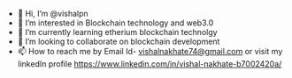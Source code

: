 - 👋 Hi, I’m @vishalpn
- 👀 I’m interested in Blockchain technology and web3.0
- 🌱 I’m currently learning etherium blockchain technolgy
- 💞️ I’m looking to collaborate on blockchain development 
- 📫 How to reach me by Email Id- vishalnakhate74@gmail.com or visit my linkedIn profile https://www.linkedin.com/in/vishal-nakhate-b7002420a/

<!---
vishalpn/vishalpn is a ✨ special ✨ repository because its `README.md` (this file) appears on your GitHub profile.
You can click the Preview link to take a look at your changes.
--->

